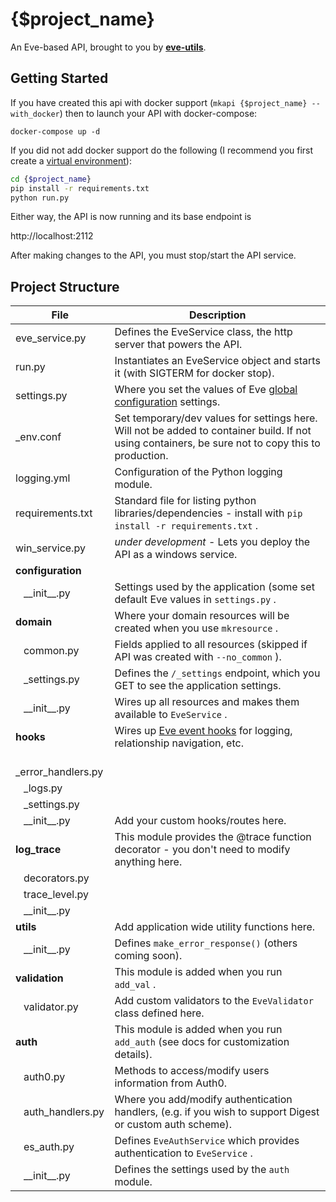 # {$project_name}

An Eve-based API, brought to you by **[eve-utils](https://pointw.com/rapid-api-creation-with-eve-utils/)**.

## Getting Started

If you have created this api with docker support (`mkapi {$project_name} --with_docker`) then to launch your API with docker-compose:

`docker-compose up -d`

If you did not add docker support do the following (I recommend you first create a [virtual environment](https://realpython.com/python-virtual-environments-a-primer/)):

```bash
cd {$project_name}
pip install -r requirements.txt
python run.py
```

Either way, the API is now running and its base endpoint is

http://localhost:2112

After making changes to the API, you must stop/start the API service.

## Project Structure


| File | Description |
| ---- | ----------- |
| eve_service.py     | Defines the EveService class, the http server that powers the API. |
| run.py             | Instantiates an EveService object and starts it (with SIGTERM for docker stop). |
| settings.py        | Where you set the values of Eve [global configuration](https://docs.python-eve.org/en/stable/config.html#global-configuration) settings. |
| _env.conf          | Set temporary/dev values for settings here.  Will not be added to container build.  If not using containers, be sure not to copy this to production. |
| logging.yml        | Configuration of the Python logging module. |
| requirements.txt   | Standard file for listing python libraries/dependencies - install with `pip install -r requirements.txt` . |
| win_service.py     | *under development* - Lets you deploy the API as a windows service. |
| **configuration**  |   |
| &nbsp;&nbsp; \_\_init\_\_.py      | Settings used by the application (some set default Eve values in `settings.py` . |
| **domain**         | Where your domain resources will be created when you use `mkresource` . |
| &nbsp;&nbsp; common.py        | Fields applied to all resources (skipped if API was created with `--no_common` ). |
| &nbsp;&nbsp; _settings.py     | Defines the `/_settings` endpoint, which you GET to see the application settings. |
| &nbsp;&nbsp; \_\_init\_\_.py      | Wires up all resources and makes them available to `EveService` . |
| **hooks**            | Wires up [Eve event hooks](https://docs.python-eve.org/en/stable/features.html#eventhooks) for logging, relationship navigation, etc. |
| &nbsp;&nbsp; _error_handlers.py |   |
| &nbsp;&nbsp; _logs.py           |   |
| &nbsp;&nbsp; _settings.py       |   |
| &nbsp;&nbsp; \_\_init\_\_.py    | Add your custom hooks/routes here. |
| **log_trace**      | This module provides the @trace function decorator - you don't need to modify anything here. |
| &nbsp;&nbsp; decorators.py    |   |
| &nbsp;&nbsp; trace_level.py   |   |
| &nbsp;&nbsp; \_\_init\_\_.py      |   |
| **utils**          | Add application wide utility functions here. |
| &nbsp;&nbsp; \_\_init\_\_.py       | Defines `make_error_response()` (others coming soon). |
| **validation**     | This module is added when you run `add_val` . |
| &nbsp;&nbsp; validator.py     | Add custom validators to the `EveValidator` class defined here. |
| **auth**           | This module is added when you run `add_auth` (see docs for customization details). |
| &nbsp;&nbsp; auth0.py         | Methods to access/modify users information from Auth0. |
| &nbsp;&nbsp; auth_handlers.py | Where you add/modify authentication handlers, (e.g. if you wish to support Digest or custom auth scheme). |
| &nbsp;&nbsp; es_auth.py       | Defines `EveAuthService` which provides authentication to `EveService` . |
| &nbsp;&nbsp; \_\_init\_\_.py      | Defines the settings used by the `auth` module. |
